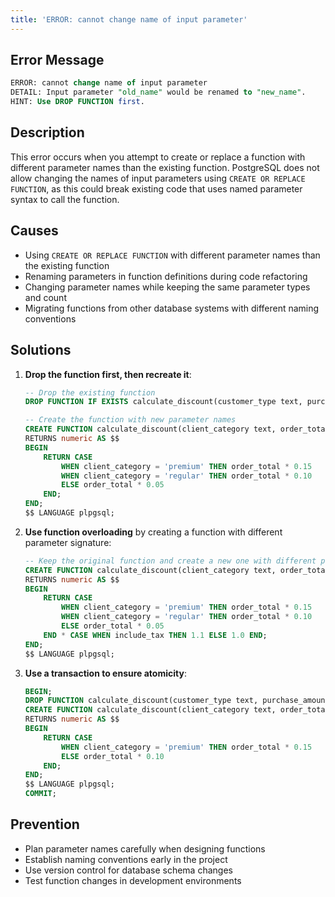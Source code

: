 ```yaml
---
title: 'ERROR: cannot change name of input parameter'
---
```


## Error Message

```sql
ERROR: cannot change name of input parameter
DETAIL: Input parameter "old_name" would be renamed to "new_name".
HINT: Use DROP FUNCTION first.
```

## Description

This error occurs when you attempt to create or replace a function with different parameter names than the existing function. PostgreSQL does not allow changing the names of input parameters using `CREATE OR REPLACE FUNCTION`, as this could break existing code that uses named parameter syntax to call the function.

## Causes

- Using `CREATE OR REPLACE FUNCTION` with different parameter names than the existing function
- Renaming parameters in function definitions during code refactoring
- Changing parameter names while keeping the same parameter types and count
- Migrating functions from other database systems with different naming conventions

## Solutions

1. **Drop the function first, then recreate it**:

   ```sql
   -- Drop the existing function
   DROP FUNCTION IF EXISTS calculate_discount(customer_type text, purchase_amount numeric);

   -- Create the function with new parameter names
   CREATE FUNCTION calculate_discount(client_category text, order_total numeric)
   RETURNS numeric AS $$
   BEGIN
       RETURN CASE
           WHEN client_category = 'premium' THEN order_total * 0.15
           WHEN client_category = 'regular' THEN order_total * 0.10
           ELSE order_total * 0.05
       END;
   END;
   $$ LANGUAGE plpgsql;
   ```

2. **Use function overloading** by creating a function with different parameter signature:

   ```sql
   -- Keep the original function and create a new one with different parameters
   CREATE FUNCTION calculate_discount(client_category text, order_total numeric, include_tax boolean)
   RETURNS numeric AS $$
   BEGIN
       RETURN CASE
           WHEN client_category = 'premium' THEN order_total * 0.15
           WHEN client_category = 'regular' THEN order_total * 0.10
           ELSE order_total * 0.05
       END * CASE WHEN include_tax THEN 1.1 ELSE 1.0 END;
   END;
   $$ LANGUAGE plpgsql;
   ```

3. **Use a transaction to ensure atomicity**:

   ```sql
   BEGIN;
   DROP FUNCTION calculate_discount(customer_type text, purchase_amount numeric);
   CREATE FUNCTION calculate_discount(client_category text, order_total numeric)
   RETURNS numeric AS $$
   BEGIN
       RETURN CASE
           WHEN client_category = 'premium' THEN order_total * 0.15
           ELSE order_total * 0.10
       END;
   END;
   $$ LANGUAGE plpgsql;
   COMMIT;
   ```

## Prevention

- Plan parameter names carefully when designing functions
- Establish naming conventions early in the project
- Use version control for database schema changes
- Test function changes in development environments

